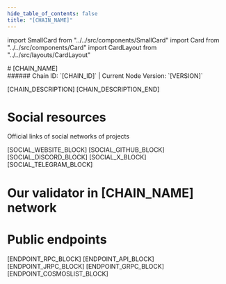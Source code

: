```yaml
---
hide_table_of_contents: false
title: "[CHAIN_NAME]"
---
```


import SmallCard from "../../src/components/SmallCard"
import Card from "../../src/components/Card"
import CardLayout from "../../src/layouts/CardLayout"

<div class="h1-with-icon icon-[CHAIN_SYSTEM_NAME]">
# [CHAIN_NAME]
</div>
###### Chain ID: `[CHAIN_ID]` | Current Node Version: `[VERSION]`

[CHAIN_DESCRIPTION]
[CHAIN_DESCRIPTION_END]

# Social resources
Official links of social networks of projects

<CardLayout autoFitEnabled={false}>
    [SOCIAL_WEBSITE_BLOCK]
    [SOCIAL_GITHUB_BLOCK]
    [SOCIAL_DISCORD_BLOCK]
    [SOCIAL_X_BLOCK]
    [SOCIAL_TELEGRAM_BLOCK]
</CardLayout>

# Our validator in [CHAIN_NAME] network

<CardLayout autoFitEnabled={true}>
    <Card
        to="[VALIDATOR_LINK]"
        header={{
            label: "[NODERS]TEAM",
            translateId: "development-setup",
        }}
        body={{
            label: "Trusted blockchain validator",
        }}
        iconPath="img/kotlin-icon.svg"
    />
</CardLayout>

# Public endpoints 

<CardLayout autoFitEnabled={true}>
    [ENDPOINT_RPC_BLOCK]
    [ENDPOINT_API_BLOCK]
    [ENDPOINT_JRPC_BLOCK]
    [ENDPOINT_GRPC_BLOCK]
    [ENDPOINT_COSMOSLIST_BLOCK]
</CardLayout>


